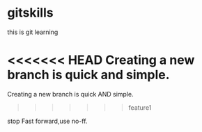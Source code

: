 # gitskills
this is git learning

<<<<<<< HEAD
Creating a new branch is quick and simple.
=======
Creating a new branch is quick AND simple.
>>>>>>> feature1

stop Fast forward,use no-ff.
